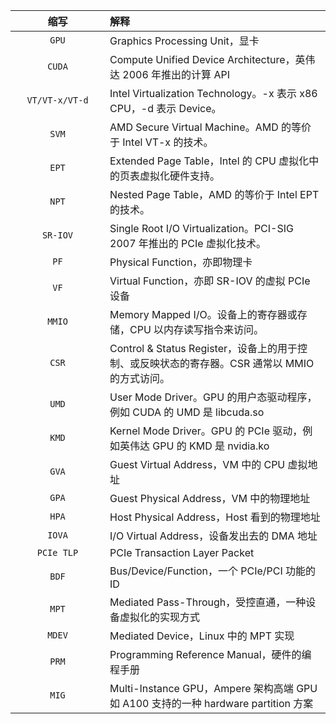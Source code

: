 

| <div style="width:135px">缩写</div> | 解释                                                                     |
|:---------------------------------:|:-----------------------------------------------------------------------|
|               `GPU`               | Graphics Processing Unit，显卡                                            |
|              `CUDA`               | Compute Unified Device Architecture，英伟达 2006 年推出的计算 API                |
|          `VT/VT-x/VT-d`           | Intel Virtualization Technology。-x 表示 x86 CPU，-d 表示 Device。            |
|               `SVM`               | AMD Secure Virtual Machine。AMD 的等价于 Intel VT-x 的技术。                    |
|               `EPT`               | Extended Page Table，Intel 的 CPU 虚拟化中的页表虚拟化硬件支持。                        |
|               `NPT`               | Nested Page Table，AMD 的等价于 Intel EPT 的技术。                              |
|             `SR-IOV`              | Single Root I/O Virtualization。PCI-SIG 2007 年推出的 PCIe 虚拟化技术。           |
|               `PF`                | Physical Function，亦即物理卡                                                |
|               `VF`                | Virtual Function，亦即 SR-IOV 的虚拟 PCIe 设备                                 |
|              `MMIO`               | Memory Mapped I/O。设备上的寄存器或存储，CPU 以内存读写指令来访问。                           |
|               `CSR`               | Control & Status Register，设备上的用于控制、或反映状态的寄存器。CSR 通常以 MMIO 的方式访问。       |
|               `UMD`               | User Mode Driver。GPU 的用户态驱动程序，例如 CUDA 的 UMD 是 libcuda.so               |
|               `KMD`               | Kernel Mode Driver。GPU 的 PCIe 驱动，例如英伟达 GPU 的 KMD 是 nvidia.ko           |
|               `GVA`               | Guest Virtual Address，VM 中的 CPU 虚拟地址                                   |
|               `GPA`               | Guest Physical Address，VM 中的物理地址                                       |
|               `HPA`               | Host Physical Address，Host 看到的物理地址                                     |
|              `IOVA`               | I/O Virtual Address，设备发出去的 DMA 地址                                      |
|            `PCIe TLP`             | PCIe Transaction Layer Packet                                          |
|               `BDF`               | Bus/Device/Function，一个 PCIe/PCI 功能的 ID                                 |
|               `MPT`               | Mediated Pass-Through，受控直通，一种设备虚拟化的实现方式                                |
|              `MDEV`               | Mediated Device，Linux 中的 MPT 实现                                        |
|               `PRM`               | Programming Reference Manual，硬件的编程手册                                   |
|               `MIG`               | Multi-Instance GPU，Ampere 架构高端 GPU 如 A100 支持的一种 hardware partition 方案  |
